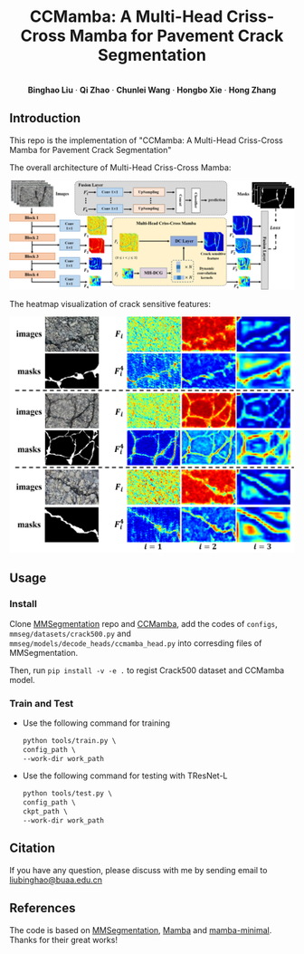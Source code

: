 <p align="center">
  <h1 align="center">CCMamba: A Multi-Head Criss-Cross Mamba for Pavement Crack Segmentation</h1>
  <p align="center">

<p align="center">
<br />
    <strong>Binghao Liu</strong></a>
    ·
    <strong>Qi Zhao</strong></a>
    ·
    <strong>Chunlei Wang</strong></a>
    ·
    <strong>Hongbo Xie</strong></a>    
    ·
    <strong>Hong Zhang</strong></a>
    <br />
 </p>

## Introduction

This repo is the implementation of "CCMamba: A Multi-Head Criss-Cross Mamba for Pavement Crack Segmentation"

The overall architecture of Multi-Head Criss-Cross Mamba:

<p align="center">
  <img src="images/CCMamba.png" width="720">
</p>

The heatmap visualization of crack sensitive features:

<p align="center">
  <img src="images/vis.png" width="540">
</p>

## Usage

### Install

Clone [MMSegmentation](https://github.com/open-mmlab/mmsegmentation) repo and [CCMamba](https://github.com/BinghaoLiu/CCMamba), add the codes of `configs`, `mmseg/datasets/crack500.py` and `mmseg/models/decode_heads/ccmamba_head.py` into corresding files of MMSegmentation.

Then, run
`pip install -v -e .`
to regist Crack500 dataset and CCMamba model.

### Train and Test

+ Use the following command for training
  
  ```
  python tools/train.py \
  config_path \
  --work-dir work_path
  ```

+ Use the following command for testing with TResNet-L
  
  ```
  python tools/test.py \
  config_path \
  ckpt_path \
  --work-dir work_path
  ```

## Citation

If you have any question, please discuss with me by sending email to liubinghao@buaa.edu.cn

## References

The code is based on [MMSegmentation](https://github.com/open-mmlab/mmsegmentation), [Mamba](https://github.com/state-spaces/mamba) and [mamba-minimal](https://github.com/johnma2006/mamba-minimal). Thanks for their great works!

